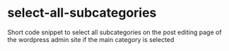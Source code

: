 # select-all-subcategories
Short code snippet to select all subcategories on the post editing page of the wordpress admin site if the main category is selected
